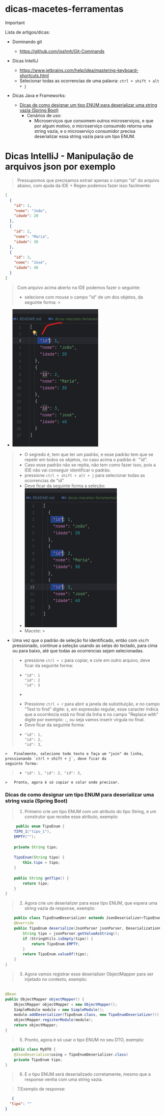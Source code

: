 # dicas-macetes-ferramentas

> [!IMPORTANT]
> Lista de artigos/dicas:

- Dominando git
    - https://github.com/joshnh/Git-Commands
- Dicas IntelliJ
    - https://www.jetbrains.com/help/idea/mastering-keyboard-shortcuts.html
    - Selecionar todas as ocorrencias de uma palavra: `ctrl + shift + alt + j`

- Dicas Java e Frameworks:
    - [Dicas de como designar um tipo ENUM para deserializar uma string vazia (Spring Boot)](#dicas-de-como-designar-um-tipo-enum-para-deserializar-uma-string-vazia-spring-boot)
      - Cenários de uso:
        - Microserviços que consomem outros microserviços, e que por algum motivo, o microserviço consumido retorna uma
          string vazia, e o microserviço consumidor precisa deserializar essa string vazia para um tipo ENUM.

# Dicas IntelliJ - Manipulação de arquivos json por exemplo

> Pressupomos que precisamos extrair apenas o campo "id" do arquivo abaixo, com ajuda da IDE + Regex podemos fazer isso
> facilmente:

```json
[
  {
    "id": 1,
    "nome": "João",
    "idade": 20
  },
  {
    "id": 2,
    "nome": "Maria",
    "idade": 30
  },
  {
    "id": 3,
    "nome": "José",
    "idade": 40
  }
]
```

> Com arquivo acima aberto na IDE podemos fazer o seguinte:
> - selecione com mouse o campo "id" de um dos objetos, da seguinte forma:
    >
- ![img_1.png](img_1.png)
>   - O segredo é, tem que ter um padrão, e esse padrão tem que se repetir em todos os objetos, no caso acima o padrão
      é: `"id".
>   - Caso esse padrão não se repita, não tem como fazer isso, pois a IDE não vai conseguir identificar o padrão.
> - pressione `ctrl + shift + alt + j` para selecionar todas as ocorrencias de "id"
> - Deve ficar da seguinte forma a seleção:
> - ![img_2.png](img_2.png)
> - Macete:
    >
- Uma vez que o padrão de seleção foi identificado, então com `shift` pressionado, continue a seleção usando as setas do
  teclado, para cima ou para baixo, até que todas as ocorrencias sejam selecionadas.
> - pressione `ctrl + c` para copiar, e cole em outro arquivo, deve ficar da seguinte forma:
> - ```text
>   "id": 1
>   "id": 2
>   "id": 3
> - ```
> - Pressione `ctrl + r` para abrir a janela de substituição, e no campo "Text to find" digite: `$`, em expressão
    regular, esse caracter indica que a ocorrência está no final da linha e no campo "Replace with" digite por
    exemplo: `;`, ou seja vamos inserir virgula no final.
> - Deve ficar da seguinte forma:
> - ```text
>   "id": 1,
>   "id": 2,
>   "id": 3,
>   ```
    >   Finalmente, selecione todo texto e faça um "join" de linha, pressionando `ctrl + shift + j`, deve ficar da
    seguinte forma:
> - ```text
>   "id": 1, "id": 2, "id": 3,
>   ```
    >   Pronto, agora é só copiar e colar onde precisar.

### Dicas de como designar um tipo ENUM para deserializar uma string vazia (Spring Boot)

> 1. Primeiro crie um tipo ENUM com um atributo do tipo String, e um construtor que recebe esse atributo, exemplo:

```java
     public enum TipoEnum {
    TIPO_1("tipo_1"),
    EMPTY("");

    private String tipo;

    TipoEnum(String tipo) {
        this.tipo = tipo;
    }

    public String getTipo() {
        return tipo;
    }
}
 ```

> 2. Agora crie um deserializer para esse tipo ENUM, que espera uma string vazia da response, exemplo:

```java
    public class TipoEnumDeserializer extends JsonDeserializer<TipoEnum> {
    @Override
    public TipoEnum deserialize(JsonParser jsonParser, DeserializationContext deserializationContext) throws IOException, JsonProcessingException {
        String tipo = jsonParser.getValueAsString();
        if (StringUtils.isEmpty(tipo)) {
            return TipoEnum.EMPTY;
        }
        return TipoEnum.valueOf(tipo);
    }
}
```

> 3. Agora vamos registrar esse deserializer ObjectMapper para ser injetado no contexto, exemplo:

```java

@Bean
public ObjectMapper objectMapper() {
    ObjectMapper objectMapper = new ObjectMapper();
    SimpleModule module = new SimpleModule();
    module.addDeserializer(TipoEnum.class, new TipoEnumDeserializer());
    objectMapper.registerModule(module);
    return objectMapper;
}
```

> 5. Pronto, agora é só usar o tipo ENUM no seu DTO, exemplo:

```java
   public class MyDTO {
    @JsonDeserialize(using = TipoEnumDeserializer.class)
    private TipoEnum tipo;
}
```

> 6. E o tipo ENUM será deserializado corretamente, mesmo que a response venha com uma string vazia.

> 7.Exemplo de response:

```json
   {
  "tipo": ""
}
```
